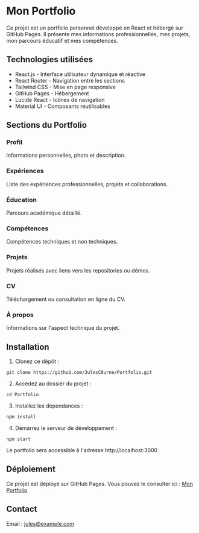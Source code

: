# Mon Portfolio

Ce projet est un portfolio personnel développé en React et hébergé sur GitHub Pages. Il présente mes informations professionnelles, mes projets, mon parcours éducatif et mes compétences.

## Technologies utilisées

- React.js - Interface utilisateur dynamique et réactive
- React Router - Navigation entre les sections
- Tailwind CSS - Mise en page responsive
- GitHub Pages - Hébergement
- Lucide React - Icônes de navigation
- Material UI - Composants réutilisables

## Sections du Portfolio

### Profil
Informations personnelles, photo et description.

### Expériences
Liste des expériences professionnelles, projets et collaborations.

### Éducation
Parcours académique détaillé.

### Compétences
Compétences techniques et non techniques.

### Projets
Projets réalisés avec liens vers les repositories ou démos.

### CV
Téléchargement ou consultation en ligne du CV.

### À propos
Informations sur l'aspect technique du projet.

## Installation

1. Clonez ce dépôt :
```
git clone https://github.com/JulesC0urne/Portfolio.git
```

2. Accédez au dossier du projet :
```
cd Portfolio
```

3. Installez les dépendances :
```
npm install
```

4. Démarrez le serveur de développement :
```
npm start
```

Le portfolio sera accessible à l'adresse http://localhost:3000

## Déploiement

Ce projet est déployé sur GitHub Pages. Vous pouvez le consulter ici :
[Mon Portfolio](https://github.com/JulesC0urne/Portfolio.git)

## Contact

Email : jules@example.com